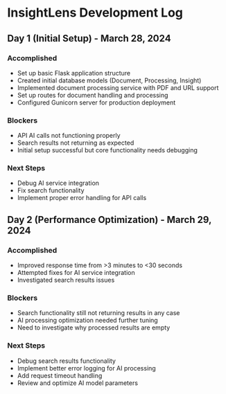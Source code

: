 
# InsightLens Development Log

## Day 1 (Initial Setup) - March 28, 2024

### Accomplished
- Set up basic Flask application structure
- Created initial database models (Document, Processing, Insight)
- Implemented document processing service with PDF and URL support
- Set up routes for document handling and processing
- Configured Gunicorn server for production deployment

### Blockers
- API AI calls not functioning properly
- Search results not returning as expected
- Initial setup successful but core functionality needs debugging

### Next Steps
- Debug AI service integration
- Fix search functionality
- Implement proper error handling for API calls

## Day 2 (Performance Optimization) - March 29, 2024

### Accomplished
- Improved response time from >3 minutes to <30 seconds
- Attempted fixes for AI service integration
- Investigated search results issues

### Blockers
- Search functionality still not returning results in any case
- AI processing optimization needed further tuning
- Need to investigate why processed results are empty

### Next Steps
- Debug search results functionality
- Implement better error logging for AI processing
- Add request timeout handling
- Review and optimize AI model parameters
